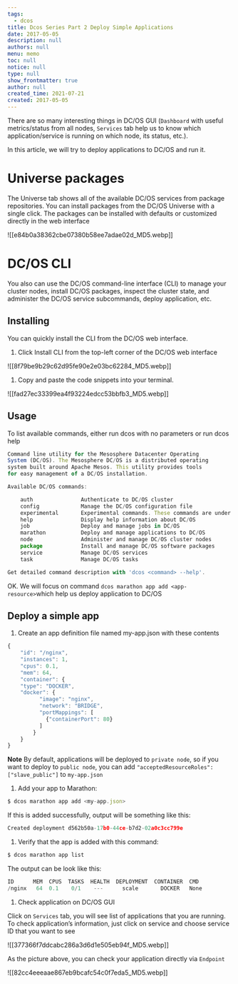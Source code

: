 ```yaml
---
tags: 
  - dcos
title: Dcos Series Part 2 Deploy Simple Applications
date: 2017-05-05
description: null
authors: null
menu: memo
toc: null
notice: null
type: null
show_frontmatter: true
author: null
created_time: 2021-07-21
created: 2017-05-05
---
```


There are so many interesting things in DC/OS GUI (`Dashboard` with useful metrics/status from all nodes, `Services` tab help us to know which application/service is running on which node, its status, etc.).

In this article, we will try to deploy applications to DC/OS and run it.

# Universe packages

The Universe tab shows all of the available DC/OS services from package repositories. You can install packages from the DC/OS Universe with a single click. The packages can be installed with defaults or customized directly in the web interface

![[e84b0a38362cbe07380b58ee7adae02d_MD5.webp]]


# DC/OS CLI

You also can use the DC/OS command-line interface (CLI) to manage your cluster nodes, install DC/OS packages, inspect the cluster state, and administer the DC/OS service subcommands, deploy application, etc.

## Installing

You can quickly install the CLI from the DC/OS web interface.

1. Click Install CLI from the top-left corner of the DC/OS web interface

![[8f79be9b29c62d95fe90e2e03bc62284_MD5.webp]]



1. Copy and paste the code snippets into your terminal.

![[fad27ec33399ea4f93224edcc53bbfb3_MD5.webp]]


## Usage

To list available commands, either run dcos with no parameters or run dcos help

```javascript
Command line utility for the Mesosphere Datacenter Operating
System (DC/OS). The Mesosphere DC/OS is a distributed operating
system built around Apache Mesos. This utility provides tools
for easy management of a DC/OS installation.

Available DC/OS commands:

    auth               Authenticate to DC/OS cluster
    config             Manage the DC/OS configuration file
    experimental       Experimental commands. These commands are under development and are subject to change
    help               Display help information about DC/OS
    job                Deploy and manage jobs in DC/OS
    marathon           Deploy and manage applications to DC/OS
    node               Administer and manage DC/OS cluster nodes
    package            Install and manage DC/OS software packages
    service            Manage DC/OS services
    task               Manage DC/OS tasks

Get detailed command description with 'dcos <command> --help'.
```

OK. We will focus on command `dcos marathon app add <app-resource>`which help us deploy application to DC/OS

## Deploy a simple app

1. Create an app definition file named my-app.json with these contents

```javascript
{
    "id": "/nginx",
    "instances": 1,
    "cpus": 0.1,
    "mem": 64,
    "container": {
    "type": "DOCKER",
    "docker": {
          "image": "nginx",
          "network": "BRIDGE",
          "portMappings": [
            {"containerPort": 80}
          ]
        }
    }
}
```

**Note**
By default, applications will be deployed to `private node`, so if you want to deploy to `public node`, you can add `"acceptedResourceRoles": ["slave_public"]` to `my-app.json`

1. Add your app to Marathon:

```javascript
$ dcos marathon app add <my-app.json>
```


If this is added successfully, output will be something like this:

```javascript
Created deployment d562b50a-17b0-44ce-b7d2-02a0c3cc799e
```



1. Verify that the app is added with this command:

```javascript
$ dcos marathon app list
```


The output can be look like this:

```javascript
ID      MEM  CPUS  TASKS  HEALTH  DEPLOYMENT  CONTAINER  CMD
/nginx   64  0.1    0/1    ---      scale       DOCKER   None
```



1. Check application on DC/OS GUI

Click on `Services` tab, you will see list of applications that you are running. To check application’s information, just click on service and choose service ID that you want to see

![[377366f7ddcabc286a3d6d1e505eb94f_MD5.webp]]


As the picture above, you can check your application directly via `Endpoint`

![[82cc4eeeaae867eb9bcafc54c0f7eda5_MD5.webp]]
